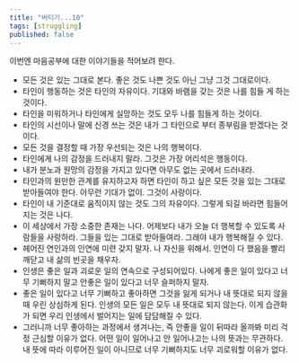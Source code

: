 ```yaml
---
title: "버티기...10"
tags: [struggling]
published: false
---
```


이번엔 마음공부에 대한 이야기들을 적어보려 한다. 

- 모든 것은 있는 그대로 본다. 좋은 것도 나쁜 것도 아닌 그냥 그것 그대로이다.
- 타인이 행동하는 것은 타인의 자유이다. 기대와 바램을 갖는 것은 나를 힘들 게 하는 것이다.
- 타인을 미워하거나 타인에게 실망하는 것도 모두 나를 힘들게 하는 것이다.
- 타인의 시선이나 말에 신경 쓰는 것은 내가 그 타인으로 부터 종부림을 받겠다는 것이다.
- 모든 것을 결정할 때 가장 우선되는 것은 나의 행복이다. 
- 타인에게 나의 감정을 드러내지 말라. 그것은 가장 어리석은 행동이다.
- 내가 분노과 원망의 감정을 가지고 있다면 아무도 없는 곳에서 드러내라.
- 타인과의 원만한 관계를 유지하고자 하면 타인이 하고 싶은 모든 것을 있는 그대로 받아들여야 한다. 아무런 기대가 없이. 그것이 사랑이다.
- 타인이 내 기준대로 움직이지 않는 것도 그의 자유이다. 그렇게 되길 바라면 힘들어지는 것은 나다.
- 이 세상에서 가장 소중한 존재는 나다. 어제보다 내가 오늘 더 행복할 수 있도록 사람들을 사랑하라. 그들을 있는 그대로 받아들여라. 그래야 내가 행복해질 수 있다.
- 헤어진 연인과의 인연에 미련 갖지 말자. 나 자신을 위해서. 인연이 다 했음을 빨리 깨닫고 내 삶의 빈곳을 채우자.
- 인생은 좋은 일과 괴로운 일의 연속으로 구성되어있다. 나에게 좋은 일이 있다고 너무 기뻐하지 말고 안좋은 일이 있다고 너무 슬퍼하지 말자. 
- 좋은 일이 있다고 너무 기뻐하고 좋아하면 그것을 잃게 되거나 내 뜻대로 되지 않을 때 우린 상심하게 된다. 인생의 모든 일은 모두 내 뜻대로 되지 않는다. 이게 습관화가 되면 우리 인생에서 벌어지는 일에 담담해질 수 있다.
- 그러니까 너무 좋아하는 과정에서 생겨나는, 즉 안좋을 일이 뒤따라 올까봐 미리 걱정 근심할 이유가 없다. 어떤 일이 일어나고 안 일어나고는 나의 뜻과는 무관하다. 내 뜻에 따라 이루어진 일이 아니므로 너무 기뻐하지도 너무 괴로워할 이유가 없다. 
